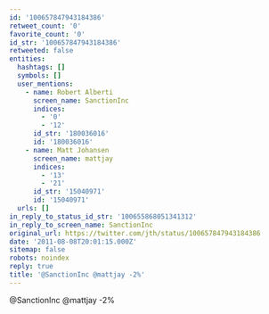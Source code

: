 ```yaml
---
id: '100657847943184386'
retweet_count: '0'
favorite_count: '0'
id_str: '100657847943184386'
retweeted: false
entities:
  hashtags: []
  symbols: []
  user_mentions:
    - name: Robert Alberti
      screen_name: SanctionInc
      indices:
        - '0'
        - '12'
      id_str: '180036016'
      id: '180036016'
    - name: Matt Johansen
      screen_name: mattjay
      indices:
        - '13'
        - '21'
      id_str: '15040971'
      id: '15040971'
  urls: []
in_reply_to_status_id_str: '100655868051341312'
in_reply_to_screen_name: SanctionInc
original_url: https://twitter.com/jth/status/100657847943184386
date: '2011-08-08T20:01:15.000Z'
sitemap: false
robots: noindex
reply: true
title: '@SanctionInc @mattjay -2%'
---
```


@SanctionInc @mattjay -2%